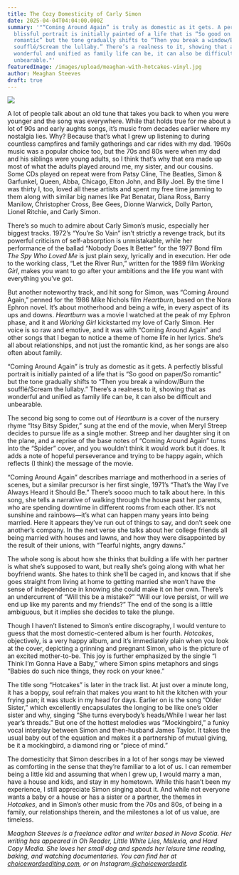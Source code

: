 ```yaml
---
title: The Cozy Domesticity of Carly Simon
date: 2025-04-04T04:04:00.000Z
summary: '"“Coming Around Again” is truly as domestic as it gets. A perfectly
  blissful portrait is initially painted of a life that is “So good on paper/So
  romantic” but the tone gradually shifts to “Then you break a window/Burn the
  soufflé/Scream the lullaby.” There’s a realness to it, showing that as
  wonderful and unified as family life can be, it can also be difficult and
  unbearable."'
featuredImage: /images/upload/meaghan-with-hotcakes-vinyl.jpg
author: Meaghan Steeves
draft: true
---
```

![](/images/upload/meaghan-with-hotcakes-vinyl.jpg)

A lot of people talk about an old tune that takes you back to when you were younger and the song was everywhere. While that holds true for me about a lot of 90s and early aughts songs, it’s music from decades earlier where my nostalgia lies. Why? Because that’s what I grew up listening to during countless campfires and family gatherings and car rides with my dad. 1960s music was a popular choice too, but the 70s and 80s were when my dad and his siblings were young adults, so I think that’s why that era made up most of what the adults played around me, my sister, and our cousins. Some CDs played on repeat were from Patsy Cline, The Beatles, Simon & Garfunkel, Queen, Abba, Chicago, Elton John, and Billy Joel. By the time I was thirty I, too, loved all these artists and spent my free time jamming to them along with similar big names like Pat Benatar, Diana Ross, Barry Manilow, Christopher Cross, Bee Gees, Dionne Warwick, Dolly Parton, Lionel Ritchie, and Carly Simon.

There’s so much to admire about Carly Simon’s music, especially her biggest tracks. 1972’s “You’re So Vain” isn’t strictly a revenge track, but its powerful criticism of self-absorption is unmistakable, while her performance of the ballad “Nobody Does It Better” for the 1977 Bond film *The Spy Who Loved Me* is just plain sexy, lyrically and in execution. Her ode to the working class, “Let the River Run,” written for the 1989 film *Working Girl*, makes you want to go after your ambitions and the life you want with everything you’ve got.

But another noteworthy track, and hit song for Simon, was “Coming Around Again,” penned for the 1986 Mike Nichols film *Heartburn*, based on the Nora Ephron novel. It’s about motherhood and being a wife, in every aspect of its ups and downs. *Heartburn* was a movie I watched at the peak of my Ephron phase, and it and *Working Girl* kickstarted my love of Carly Simon. Her voice is so raw and emotive, and it was with “Coming Around Again” and other songs that I began to notice a theme of home life in her lyrics. She’s all about relationships, and not just the romantic kind, as her songs are also often about family.

“Coming Around Again” is truly as domestic as it gets. A perfectly blissful portrait is initially painted of a life that is “So good on paper/So romantic” but the tone gradually shifts to “Then you break a window/Burn the soufflé/Scream the lullaby.” There’s a realness to it, showing that as wonderful and unified as family life can be, it can also be difficult and unbearable.

The second big song to come out of *Heartburn* is a cover of the nursery rhyme “Itsy Bitsy Spider,” sung at the end of the movie, when Meryl Streep decides to pursue life as a single mother. Streep and her daughter sing it on the plane, and a reprise of the base notes of “Coming Around Again” turns into the “Spider” cover, and you wouldn’t think it would work but it does. It adds a note of hopeful perseverance and trying to be happy again, which reflects (I think) the message of the movie.

“Coming Around Again” describes marriage and motherhood in a series of scenes, but a similar precursor is her first single, 1971’s “That’s the Way I’ve Always Heard it Should Be.” There’s soooo much to talk about here. In this song, she tells a narrative of walking through the house past her parents, who are spending downtime in different rooms from each other. It’s not sunshine and rainbows—it’s what can happen many years into being married. Here it appears they’ve run out of things to say, and don’t seek one another’s company. In the next verse she talks about her college friends all being married with houses and lawns, and how they were disappointed by the result of their unions, with “Tearful nights, angry dawns.”

The whole song is about how she thinks that building a life with her partner is what she’s supposed to want, but really she’s going along with what her boyfriend wants. She hates to think she’ll be caged in, and knows that if she goes straight from living at home to getting married she won’t have the sense of independence in knowing she could make it on her own. There’s an undercurrent of “Will this be a mistake?” “Will our love persist, or will we end up like my parents and my friends?” The end of the song is a little ambiguous, but it implies she decides to take the plunge.

Though I haven’t listened to Simon’s entire discography, I would venture to guess that the most domestic-centered album is her fourth. *Hotcakes*, objectively, is a very happy album, and it’s immediately plain when you look at the cover, depicting a grinning and pregnant Simon, who is the picture of an excited mother-to-be. This joy is further emphasized by the single “I Think I’m Gonna Have a Baby,” where Simon spins metaphors and sings “Babies do such nice things, they rock on your knee.”

The title song “Hotcakes” is later in the track list. At just over a minute long, it has a boppy, soul refrain that makes you want to hit the kitchen with your frying pan; it was stuck in my head for days. Earlier on is the song “Older Sister,” which excellently encapsulates the longing to be like one’s older sister and why, singing “She turns everybody’s heads/While I wear her last year’s threads.” But one of the hottest melodies was “Mockingbird,” a funky vocal interplay between Simon and then-husband James Taylor. It takes the usual baby out of the equation and makes it a partnership of mutual giving, be it a mockingbird, a diamond ring or “piece of mind.”

The domesticity that Simon describes in a lot of her songs may be viewed as comforting in the sense that they’re familiar to a lot of us. I can remember being a little kid and assuming that when I grew up, I would marry a man, have a house and kids, and stay in my hometown. While this hasn’t been my experience, I still appreciate Simon singing about it. And while not everyone wants a baby or a house or has a sister or a partner, the themes in *Hotcakes*, and in Simon’s other music from the 70s and 80s, of being in a family, our relationships therein, and the milestones a lot of us value, are timeless.



*Meaghan Steeves is a freelance editor and writer based in Nova Scotia. Her writing has appeared in Oh Reader, Little White Lies, Mslexia, and Hard Copy Media. She loves her small dog and spends her leisure time reading, baking, and watching documentaries. You can find her at[ choicewordsediting.com](https://www.choicewordsediting.com/), or on Instagram[ @choicewordsedit](https://www.instagram.com/choicewordsedit/).*

